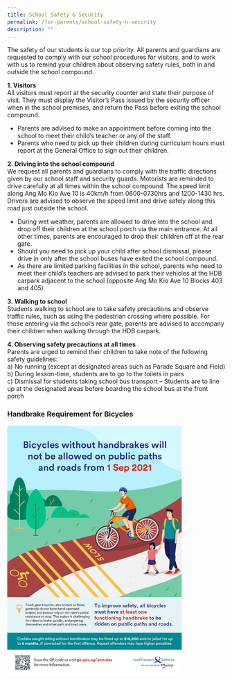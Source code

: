 ```yaml
---
title: School Safety & Security
permalink: /for-parents/school-safety-n-security
description: ""
---
```

The safety of our students is our top priority. All parents and guardians are requested to comply with our school procedures for visitors, and to work with us to remind your children about observing safety rules, both in and outside the school compound.
  

**1. Visitors** <br>
All visitors must report at the security counter and state their purpose of visit. They must display the Visitor’s Pass issued by the security officer when in the school premises, and return the Pass before exiting the school compound.
* Parents are advised to make an appointment before coming into the school to meet their child’s teacher or any of the staff.
* Parents who need to pick up their children during curriculum hours must report at the General Office to sign out their children.

**2. Driving into the school compound** <br>
We request all parents and guardians to comply with the traffic directions given by our school staff and security guards. Motorists are reminded to drive carefully at all times within the school compound. The speed limit along Ang Mo Kio Ave 10 is 40km/h from 0600-0730hrs and 1200-1430 hrs. Drivers are advised to observe the speed limit and drive safely along this road just outside the school.
* During wet weather, parents are allowed to drive into the school and drop off their children at the school porch via the main entrance. At all other times, parents are encouraged to drop their children off at the rear gate.
* Should you need to pick up your child after school dismissal, please drive in only after the school buses have exited the school compound.
* As there are limited parking facilities in the school, parents who need to meet their child’s teachers are advised to park their vehicles at the HDB carpark adjacent to the school (opposite Ang Mo Kio Ave 10 Blocks 403 and 405).

**3. Walking to school** <br>
Students walking to school are to take safety precautions and observe traffic rules, such as using the pedestrian crossing where possible. For those entering via the school’s rear gate, parents are advised to accompany their children when walking through the HDB carpark.

**4. Observing safety precautions at all times** <br>
Parents are urged to remind their children to take note of the following safety guidelines: <br>
a) No running (except at designated areas such as Parade Square and Field) <br>
b) During lesson-time, students are to go to the toilets in pairs <br>
c) Dismissal for students taking school bus transport – Students are to line up at the designated areas before boarding the school bus at the front porch

### Handbrake Requirement for Bicycles

<img src="/images/LTA%20handbrake%20requirements.jpg" 
     style="width:80%">
